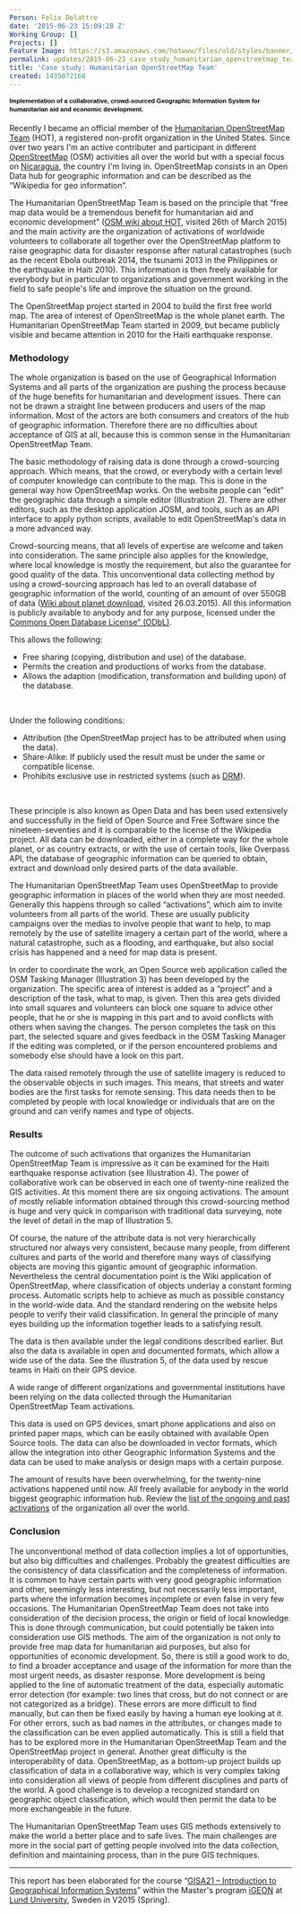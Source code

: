 ```yaml
---
Person: Felix Delattre
date: '2015-06-23 15:09:28 Z'
Working Group: []
Projects: []
Feature Image: https://s3.amazonaws.com/hotwww/files/old/styles/banner/public/osm_rescueteam.jpg
permalink: updates/2015-06-23_case_study_humanitarian_openstreetmap_team
title: 'Case study: Humanitarian OpenStreetMap Team'
created: 1435072168
---
```

<p><span style="color: #000000; font-family: Verdana, Helvetica, Arial, sans-serif; font-size: 11px; font-weight: bold; line-height: 15px; text-align: justify;">Implementation of a collaborative, crowd-sourced Geographic Information System for humanitarian aid and economic development.&nbsp;</span><br><br>Recently I became an official member of the <a href="http://hot.openstreetmap.org">Humanitarian OpenStreetMap Team</a> (HOT), a registered non-profit organization in the United States. Since over two years I'm an active contributer and participant in different <a href="http://openstreetmap.org">OpenStreetMap</a> (OSM) activities all over the world but with a special focus on <a href="http://mapanica.net">Nicaragua</a>, the country I'm living in. OpenStreetMap consists in an Open Data hub for geographic information and can be described as the “Wikipedia for geo information”.</p><p>The Humanitarian OpenStreetMap Team is based on the principle that “free map data would be a tremendous benefit for humanitarian aid and economic development” (<a href="http://wiki.openstreetmap.org/wiki/Humanitarian_OSM_Team">OSM wiki about HOT</a>, visited 26th of March 2015) and the main activity are the organization of activations of worldwide volunteers to collaborate all together over the OpenStreetMap platform to raise geographic data for disaster response after natural catastrophes (such as the recent Ebola outbreak 2014, the tsunami 2013 in the Philippines or the earthquake in Haiti 2010). This information is then freely available for everybody but in particular to organizations and government working in the field to safe people's life and improve the situation on the ground.</p><p>The OpenStreetMap project started in 2004 to build the first free world map. The area of interest of OpenStreetMap is the whole planet earth. The Humanitarian OpenStreetMap Team started in 2009, but became publicly visible and became attention in 2010 for the Haiti earthquake response.</p><h3>Methodology</h3><p>The whole organization is based on the use of Geographical Information Systems and all parts of the organization are pushing the process because of the huge benefits for humanitarian and development issues. There can not be drawn a straight line between producers and users of the map information. Most of the actors are both consumers and creators of the hub of geographic information. Therefore there are no difficulties about acceptance of GIS at all, because this is common sense in the Humanitarian OpenStreetMap Team.</p><p><a class="colorbox" title="Case study: Humanitarian OpenStreetMap Team" href="http://felix.delattre.de/sites/default/files/styles/large/public/osm_wikipedia.jpg?itok=C4glCmU7" rel="gallery-node-39"><img style="float: right; padding-left: 20px;" src="http://felix.delattre.de/sites/default/files/styles/medium/public/osm_wikipedia.jpg?itok=qjVDiK4g" alt=""></a></p><p>The basic methodology of raising data is done through a crowd-sourcing approach. Which means, that the crowd, or everybody with a certain level of computer knowledge can contribute to the map. This is done in the general way how OpenStreetMap works. On the website people can “edit” the geographic data through a simple editor (Illustration 2). There are other editors, such as the desktop application JOSM, and tools, such as an API interface to apply python scripts, available to edit OpenStreetMap's data in a more advanced way.</p><p><a class="colorbox" title="Case study: Humanitarian OpenStreetMap Team" href="http://felix.delattre.de/sites/default/files/styles/large/public/id_editor.jpg?itok=oPwjBiMF" rel="gallery-node-39"><img style="float: left; padding-right: 20px;" src="http://felix.delattre.de/sites/default/files/styles/medium/public/id_editor.jpg?itok=JEx-gCbh" alt=""></a></p><p>Crowd-sourcing means, that all levels of expertise are welcome and taken into consideration. The same principle also applies for the knowledge, where local knowledge is mostly the requirement, but also the guarantee for good quality of the data. This unconventional data collecting method by using a crowd-sourcing approach has led to an overall database of geographic information of the world, counting of an amount of over 550GB of data (<a href="http://wiki.openstreetmap.org/wiki/Planet.osm">Wiki about planet download</a>, visited 26.03.2015). All this information is publicly available to anybody and for any purpose, licensed under the <a href="http://opendatacommons.org/licenses/odbl/">Commons Open Database License” (ODbL)</a>.</p><p>This allows the following:</p><ul><li>Free sharing (copying, distribution and use) of the database.</li><li>Permits the creation and productions of works from the database.</li><li>Allows the adaption (modification, transformation and building upon) of the database.</li></ul><p>&nbsp;</p><p>Under the following conditions:</p><ul><li>Attribution (the OpenStreetMap project has to be attributed when using the data).</li><li>Share-Alike: If publicly used the result must be under the same or compatible license.</li><li>Prohibits exclusive use in restricted systems (such as <a href="http://en.wikipedia.org/wiki/Digital_rights_management">DRM</a>).</li></ul><p>&nbsp;</p><p>These principle is also known as Open Data and has been used extensively and successfully in the field of Open Source and Free Software since the nineteen-seventies and it is comparable to the license of the Wikipedia project. All data can be downloaded, either in a complete way for the whole planet, or as country extracts, or with the use of certain tools, like Overpass API, the database of geographic information can be queried to obtain, extract and download only desired parts of the data available.</p><p>The Humanitarian OpenStreetMap Team uses OpenStreetMap to provide geographic information in places of the world when they are most needed. Generally this happens through so called “activations”, which aim to invite volunteers from all parts of the world. These are usually publicity campaigns over the medias to involve people that want to help, to map remotely by the use of satellite imagery a certain part of the world, where a natural catastrophe, such as a flooding, and earthquake, but also social crisis has happened and a need for map data is present.</p><p><a class="colorbox" title="Case study: Humanitarian OpenStreetMap Team" href="http://felix.delattre.de/sites/default/files/styles/large/public/osm_tasking_manager.jpg?itok=XsblYuoP" rel="gallery-node-39"><img style="float: right; padding-left: 20px;" src="http://felix.delattre.de/sites/default/files/styles/medium/public/osm_tasking_manager.jpg?itok=Jivyk7Ep" alt=""></a></p><p>In order to coordinate the work, an Open Source web application called the OSM Tasking Manager (Illustration 3) has been developed by the organization. The specific area of interest is added as a “project” and a description of the task, what to map, is given. Then this area gets divided into small squares and volunteers can block one square to advice other people, that he or she is mapping in this part and to avoid conflicts with others when saving the changes. The person completes the task on this part, the selected square and gives feedback in the OSM Tasking Manager if the editing was completed, or if the person encountered problems and somebody else should have a look on this part.</p><p>The data raised remotely through the use of satellite imagery is reduced to the observable objects in such images. This means, that streets and water bodies are the first tasks for remote sensing. This data needs then to be completed by people with local knowledge or individuals that are on the ground and can verify names and type of objects.</p><h3>Results</h3><p><a class="colorbox" title="Case study: Humanitarian OpenStreetMap Team" href="http://felix.delattre.de/sites/default/files/styles/large/public/osm_haiti_before_after.jpg?itok=cnqQRKER" rel="gallery-node-39"><img style="float: right; padding-left: 20px;" src="http://felix.delattre.de/sites/default/files/styles/medium/public/osm_haiti_before_after.jpg?itok=vaxSEDk6" alt=""></a></p><p>The outcome of such activations that organizes the Humanitarian OpenStreetMap Team is impressive as it can be examined for the Haiti earthquake response activation (see Illustration 4). The power of collaborative work can be observed in each one of twenty-nine realized the GIS activities. At this moment there are six ongoing activations. The amount of mostly reliable information obtained through this crowd-sourcing method is huge and very quick in comparison with traditional data surveying, note the level of detail in the map of Illustration 5.</p><p><a class="colorbox" title="Case study: Humanitarian OpenStreetMap Team" href="http://felix.delattre.de/sites/default/files/styles/large/public/osm_haiti.jpg?itok=xk3X_NVk" rel="gallery-node-39"><img style="float: right; padding-left: 20px;" src="http://felix.delattre.de/sites/default/files/styles/medium/public/osm_haiti.jpg?itok=TAwj6cXX" alt=""></a></p><p>Of course, the nature of the attribute data is not very hierarchically structured nor always very consistent, because many people, from different cultures and parts of the world and therefore many ways of classifying objects are moving this gigantic amount of geographic information. Nevertheless the central documentation point is the Wiki application of OpenStreetMap, where classification of objects underlay a constant forming process. Automatic scripts help to achieve as much as possible constancy in the world-wide data. And the standard rendering on the website helps people to verify their valid classification. In general the principle of many eyes building up the information together leads to a satisfying result.</p><p>The data is then available under the legal conditions described earlier. But also the data is available in open and documented formats, which allow a wide use of the data. See the illustration 5, of the data used by rescue teams in Haiti on their GPS device.</p><p>A wide range of different organizations and governmental institutions have been relying on the data collected through the Humanitarian OpenStreetMap Team activations.</p><p><a class="colorbox" title="Case study: Humanitarian OpenStreetMap Team" href="http://felix.delattre.de/sites/default/files/styles/large/public/osm_rescueteam.jpg?itok=uiAHD4vt" rel="gallery-node-39"><img style="float: right; padding-left: 20px;" src="http://felix.delattre.de/sites/default/files/styles/medium/public/osm_rescueteam.jpg?itok=mzKofqGt" alt=""></a></p><p>This data is used on GPS devices, smart phone applications and also on printed paper maps, which can be easily obtained with available Open Source tools. The data can also be downloaded in vector formats, which allow the integration into other Geographic Information Systems and the data can be used to make analysis or design maps with a certain purpose.</p><p>The amount of results have been overwhelming, for the twenty-nine activations happened until now. All freely available for anybody in the world biggest geographic information hub. Review the <a href="http://wiki.openstreetmap.org/wiki/Humanitarian_OSM_Team#The_HOT_Tasking_Manager">list of the ongoing and past activations</a> of the organization all over the world.</p><h3>Conclusion</h3><p>The unconventional method of data collection implies a lot of opportunities, but also big difficulties and challenges. Probably the greatest difficulties are the consistency of data classification and the completeness of information. It is common to have certain parts with very good geographic information and other, seemingly less interesting, but not necessarily less important, parts where the information becomes incomplete or even false in very few occasions. The Humanitarian OpenStreetMap Team does not take into consideration of the decision process, the origin or field of local knowledge. This is done through communication, but could potentially be taken into consideration use GIS methods. The aim of the organization is not only to provide free map data for humanitarian aid purposes, but also for opportunities of economic development. So, there is still a good work to do, to find a broader acceptance and usage of the information for more than the most urgent needs, as disaster response. More development is being applied to the line of automatic treatment of the data, especially automatic error detection (for example: two lines that cross, but do not connect or are not categorized as a bridge). These errors are more difficult to find manually, but can then be fixed easily by having a human eye looking at it. For other errors, such as bad names in the attributes, or changes made to the classification can be even applied automatically. This is still a field that has to be explored more in the Humanitarian OpenStreetMap Team and the OpenStreetMap project in general. Another great difficulty is the interoperability of data. OpenStreetMap, as a bottom-up project builds up classification of data in a collaborative way, which is very complex taking into consideration all views of people from different disciplines and parts of the world. A good challenge is to develop a recognized standard on geographic object classification, which would then permit the data to be more exchangeable in the future.</p><p>The Humanitarian OpenStreetMap Team uses GIS methods extensively to make the world a better place and to safe lives. The main challenges are more in the social part of getting people involved into the data collection, definition and maintaining process, than in the pure GIS techniques.</p><hr><p>This report has been elaborated for the course “<a href="http://www.lunduniversity.lu.se/lubas/i-uoh-lu-GISA21">GISA21 – Introduction to Geographical Information Systems</a>” within the Master's program <a href="http://www.igeon.eu/">iGEON</a> at <a href="http://www.lunduniversity.lu.se/">Lund University</a>, Sweden in V2015 (Spring).<br><br></p>
